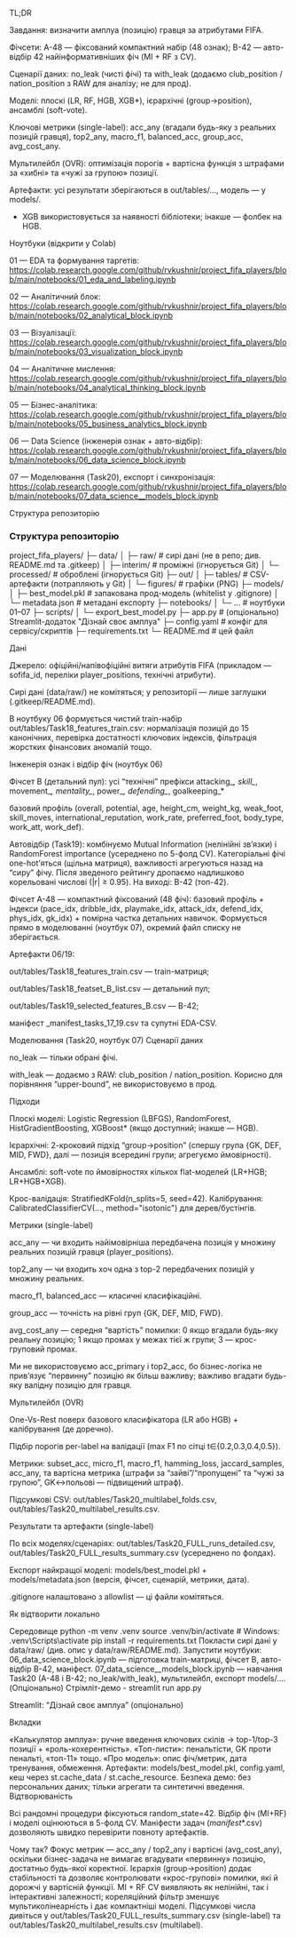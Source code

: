 TL;DR

Завдання: визначити амплуа (позицію) гравця за атрибутами FIFA.

Фічсети:
A-48 — фіксований компактний набір (48 ознак);
B-42 — авто-відбір 42 найінформативніших фіч (MI + RF з CV).

Сценарії даних: no_leak (чисті фічі) та with_leak (додаємо club_position / nation_position з RAW для аналізу; не для прод).

Моделі: плоскі (LR, RF, HGB, XGB*), ієрархічні (group→position), ансамблі (soft-vote).

Ключові метрики (single-label):
acc_any (вгадали будь-яку з реальних позицій гравця), top2_any, macro_f1, balanced_acc, group_acc, avg_cost_any.

Мультилейбл (OVR): оптимізація порогів + вартісна функція з штрафами за «хибні» та «чужі за групою» позиції.

Артефакти: усі результати зберігаються в out/tables/…, модель — у models/.

* XGB використовується за наявності бібліотеки; інакше — фолбек на HGB.

Ноутбуки (відкрити у Colab)

01 — EDA та формування таргетів:
https://colab.research.google.com/github/rvkushnir/project_fifa_players/blob/main/notebooks/01_eda_and_labeling.ipynb

02 — Аналітичний блок:
https://colab.research.google.com/github/rvkushnir/project_fifa_players/blob/main/notebooks/02_analytical_block.ipynb

03 — Візуалізації:
https://colab.research.google.com/github/rvkushnir/project_fifa_players/blob/main/notebooks/03_visualization_block.ipynb

04 — Аналітичне мислення:
https://colab.research.google.com/github/rvkushnir/project_fifa_players/blob/main/notebooks/04_analytical_thinking_block.ipynb

05 — Бізнес-аналітика:
https://colab.research.google.com/github/rvkushnir/project_fifa_players/blob/main/notebooks/05_business_analytics_block.ipynb

06 — Data Science (інженерія ознак + авто-відбір):
https://colab.research.google.com/github/rvkushnir/project_fifa_players/blob/main/notebooks/06_data_science_block.ipynb

07 — Моделювання (Task20), експорт і синхронізація:
https://colab.research.google.com/github/rvkushnir/project_fifa_players/blob/main/notebooks/07_data_science__models_block.ipynb

Структура репозиторію

### Структура репозиторію

project_fifa_players/
├─ data/
│  ├─ raw/                # сирі дані (не в репо; див. README.md та .gitkeep)
│  ├─ interim/            # проміжні (ігнорується Git)
│  └─ processed/          # оброблені (ігнорується Git)
├─ out/
│  ├─ tables/             # CSV-артефакти (потрапляють у Git)
│  └─ figures/            # графіки (PNG)
├─ models/
│  ├─ best_model.pkl      # запакована прод-модель (whitelist у .gitignore)
│  └─ metadata.json       # метадані експорту
├─ notebooks/
│  └─ ...                 # ноутбуки 01–07
├─ scripts/
│  └─ export_best_model.py
├─ app.py                 # (опціонально) Streamlit-додаток "Дізнай своє амплуа"
├─ config.yaml            # конфіг для сервісу/скриптів
├─ requirements.txt
└─ README.md              # цей файл

Дані

Джерело: офіційні/напівофіційні витяги атрибутів FIFA (прикладом — sofifa_id, переліки player_positions, технічні атрибути).

Сирі дані (data/raw/) не комітяться; у репозиторії — лише заглушки (.gitkeep/README.md).

В ноутбуку 06 формується чистий train-набір out/tables/Task18_features_train.csv:
нормалізація позицій до 15 канонічних, перевірка достатності ключових індексів, фільтрація жорстких фінансових аномалій тощо.

Інженерія ознак і відбір фіч (ноутбук 06)

Фічсет B (детальний пул): усі “технічні” префікси
attacking_*, skill_*, movement_*, mentality_*, power_*, defending_*, goalkeeping_*

базовий профіль (overall, potential, age, height_cm, weight_kg, weak_foot, skill_moves, international_reputation, work_rate, preferred_foot, body_type, work_att, work_def).

Автовідбір (Task19): комбінуємо Mutual Information (нелінійні зв’язки) і RandomForest importance (усереднено по 5-фолд CV).
Категоріальні фічі one-hot’яться (щільна матриця), важливості агрегуються назад на “сиру” фічу.
Після зведеного рейтингу дропаємо надлишково корельовані числові (|r| ≥ 0.95).
На виході: B-42 (топ-42).

Фічсет A-48 — компактний фіксований (48 фіч): базовий профіль + індекси (pace_idx, dribble_idx, playmake_idx, attack_idx, defend_idx, phys_idx, gk_idx) + помірна частка детальних навичок. Формується прямо в моделюванні (ноутбук 07), окремий файл списку не зберігається.

Артефакти 06/19:

out/tables/Task18_features_train.csv — train-матриця;

out/tables/Task18_featset_B_list.csv — детальний пул;

out/tables/Task19_selected_features_B.csv — B-42;

маніфест _manifest_tasks_17_19.csv та супутні EDA-CSV.

Моделювання (Task20, ноутбук 07)
Сценарії даних

no_leak — тільки обрані фічі.

with_leak — додаємо з RAW: club_position / nation_position.
Корисно для порівняння “upper-bound”, не використовуємо в прод.

Підходи

Плоскі моделі:
Logistic Regression (LBFGS), RandomForest, HistGradientBoosting, XGBoost* (якщо доступний; інакше — HGB).

Ієрархічні: 2-кроковий підхід “group→position”
(спершу група {GK, DEF, MID, FWD}, далі — позиція всередині групи; агрегуємо ймовірності).

Ансамблі: soft-vote по ймовірностях кількох flat-моделей (LR+HGB; LR+HGB+XGB).

Крос-валідація: StratifiedKFold(n_splits=5, seed=42).
Калібрування: CalibratedClassifierCV(..., method="isotonic") для дерев/бустінгів.

Метрики (single-label)

acc_any — чи входить найімовірніша передбачена позиція у множину реальних позицій гравця (player_positions).

top2_any — чи входить хоч одна з top-2 передбачених позицій у множину реальних.

macro_f1, balanced_acc — класичні класифікаційні.

group_acc — точність на рівні груп {GK, DEF, MID, FWD}.

avg_cost_any — середня “вартість” помилки:
0 якщо вгадали будь-яку реальну позицію; 1 якщо промах у межах тієї ж групи; 3 — крос-груповий промах.

Ми не використовуємо acc_primary і top2_acc, бо бізнес-логіка не прив’язує “первинну” позицію як більш важливу; важливо вгадати будь-яку валідну позицію для гравця.

Мультилейбл (OVR)

One-Vs-Rest поверх базового класифікатора (LR або HGB) + калібрування (де доречно).

Підбір порогів per-label на валідації (max F1 по сітці t∈{0.2,0.3,0.4,0.5}).

Метрики: subset_acc, micro_f1, macro_f1, hamming_loss, jaccard_samples, acc_any,
та вартісна метрика (штрафи за “зайві”/“пропущені” та “чужі за групою”, GK↔польові — підвищений штраф).

Підсумкові CSV: out/tables/Task20_multilabel_folds.csv, out/tables/Task20_multilabel_results.csv.

Результати та артефакти (single-label)

По всіх моделях/сценаріях:
out/tables/Task20_FULL_runs_detailed.csv,
out/tables/Task20_FULL_results_summary.csv (усереднено по фолдах).

Експорт найкращої моделі:
models/best_model.pkl + models/metadata.json (версія, фічсет, сценарій, метрики, дата).

.gitignore налаштовано з allowlist — ці файли комітяться.

Як відтворити локально

Середовище
python -m venv .venv
source .venv/bin/activate       # Windows: .venv\Scripts\activate
pip install -r requirements.txt
Покласти сирі дані у data/raw/ (див. опис у data/raw/README.md).
Запустити ноутбуки:
06_data_science_block.ipynb — підготовка train-матриці, фічсет B, авто-відбір B-42, маніфест.
07_data_science__models_block.ipynb — навчання Task20 (A-48 і B-42; no_leak/with_leak), мультилейбл, експорт models/….
(Опціонально) Стрімліт-демо - streamlit run app.py

Streamlit: “Дізнай своє амплуа” (опціонально)

Вкладки

«Калькулятор амплуа»: ручне введення ключових скілів → top-1/top-3 позиції + «роль-кохерентність».
«Топ-листи»: пенальтісти, GK проти пенальті, «топ-11» тощо.
«Про модель»: опис фіч/метрик, дата тренування, обмеження.
Артефакти: models/best_model.pkl, config.yaml, кеш через st.cache_data / st.cache_resource.
Безпека демо: без персональних даних; тільки агрегати та синтетичні введення.
Відтворюваність

Всі рандомні процедури фіксуються random_state=42.
Відбір фіч (MI+RF) і моделі оцінюються в 5-фолд CV.
Маніфести задач (_manifest_*.csv) дозволяють швидко перевірити повноту артефактів.

Чому так?
Фокус метрик — acc_any / top2_any і вартісні (avg_cost_any), оскільки бізнес-задача не вимагає вгадувати «первинну» позицію, достатньо будь-якої коректної.
Ієрархія (group→position) додає стабільності та дозволяє контролювати «крос-групові» помилки, які й дорожчі у вартісній функції.
MI + RF CV виявляють як нелінійні, так і інтерактивні залежності; кореляційний фільтр зменшує мультиколінеарність і дає компактніші моделі.
Підсумкові числа дивіться у out/tables/Task20_FULL_results_summary.csv (single-label) та out/tables/Task20_multilabel_results.csv (multilabel).

